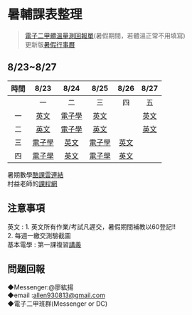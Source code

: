 # 暑輔課表整理

>[電子二甲體溫量測回報單](https://forms.gle/TFS1hz63sZUEBhKk8)(暑假期間，若體溫正常不用填寫)    
>更新版[暑假行事曆](https://www.taivs.tp.edu.tw/static/webroot/G157187608106738/application/NF162521703831883.pdf)  

## 8/23~8/27

| 時間  |       8/23      |         8/24      |         8/25       |         8/26       |        8/27        |
| :---: |  :-----------:  | :----------------: |  :--------------:  | :---------------:  | :---------------:  |
|       |       一        |           二       |          三         |          四        |         五         |
|  一   |[英文][S_English]|  [電子學][S_elect]  |  [英文][S_English]  |                    | [英文][S_English]  |
|  二   |[英文][S_English]|  [電子學][S_elect]  |  [英文][S_English]  |                    |  [英文][S_English] |
|  三   |[電子學][S_elect]|  [英文][S_English]  |  [電子學][S_elect]  |  [英文][S_English]  |                   |
|  四   |[電子學][S_elect]|  [英文][S_English]  |  [電子學][S_elect]  |  [英文][S_English]  |                   |

暑期數學[酷課雲連結](https://ono.tp.edu.tw/course/join/6316094MOZYJ)  
村益老師的[課程網](https://cloud.taivs.tp.edu.tw/moodle/course/view.php?id=61)

##  注意事項
英文 : 1.  英文所有作業/考試凡遲交，暑假期間補教以60登記!!  
       2.  每週一繳交測驗截圖  
基本電學 : 第一課複習[講義](https://drive.google.com/file/d/1xGJcdLuQmCaMPOIluuZ_hNfCddF_68nr/view?usp=drivesdk)

[S_math]:https://meet.google.com/pqx-pshc-gja
[S_Belect]:https://meet.google.com/ncw-hxow-dpx
[S_elect]:https://meet.google.com/pjc-yfzw-bea
[S_English]:https://meet.google.com/lookup/cg6lmoajnr

##  問題回報
◆Messenger:@廖紘揚  
◆email    :allen930813@gmail.com  
◆電子二甲班群(Messenger or DC)  
